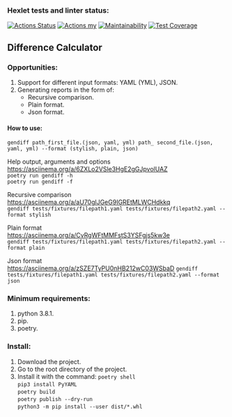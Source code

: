 ### Hexlet tests and linter status:

[![Actions Status](https://github.com/zitaker/python-project-50/workflows/hexlet-check/badge.svg)](https://github.com/zitaker/python-project-50/actions)
[![Actions my](https://github.com/zitaker/python-project-50/workflows/main/badge.svg)](https://github.com/zitaker/python-project-50/actions)
[![Maintainability](https://api.codeclimate.com/v1/badges/1871fbf00e66f9f7fca4/maintainability)](https://codeclimate.com/github/zitaker/python-project-50/maintainability)
[![Test Coverage](https://api.codeclimate.com/v1/badges/eb547455cfdf164b2ef8/test_coverage)](https://codeclimate.com/github/zitaker/python-project-50/test_coverage)  

## Difference Calculator  

### Opportunities:  
1. Support for different input formats: YAML (YML), JSON.
2. Generating reports in the form of:
   * Recursive comparison.
   * Plain format.
   * Json format.

#### How to use:  
```gendiff path_first_file.(json, yaml, yml) path_ second_file.(json, yaml, yml) --format (stylish, plain, json)```

Help output, arguments and options  
https://asciinema.org/a/6ZXLo2VSle3HgE2gGJpvolUAZ  
```poetry run gendiff -h```  
```poetry run gendiff -f```

Recursive comparison  
https://asciinema.org/a/aU70glJGeG9IGREtMLWCHdkkq  
```gendiff tests/fixtures/filepath1.yaml tests/fixtures/filepath2.yaml --format stylish```  

Plain format  
https://asciinema.org/a/CvRgWFtMMFstS3YSFgjs5kw3e  
```gendiff tests/fixtures/filepath1.yaml tests/fixtures/filepath2.yaml --format plain```  

Json format  
https://asciinema.org/a/zSZE7TyPU0nHB212wC03WSbaD
```gendiff tests/fixtures/filepath1.yaml tests/fixtures/filepath2.yaml --format json```  

### Minimum requirements:  
1) python 3.8.1.  
2) pip.
3) poetry.

### Install:  
1) Download the project.
2) Go to the root directory of the project.
3) Install it with the command:
   ```poetry shell```  
   ```pip3 install PyYAML```  
   ```poetry build```  
   ```poetry publish --dry-run```  
   ```python3 -m pip install --user dist/*.whl```
